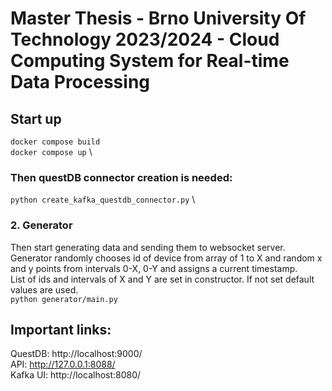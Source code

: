 # Master Thesis - Brno University Of Technology 2023/2024 - Cloud Computing System for Real-time Data Processing

## Start up
``docker compose build`` \
``docker compose up`` \

### Then questDB connector creation is needed:
``python create_kafka_questdb_connector.py`` \

### 2. Generator
Then start generating data and sending them to websocket server. \
Generator randomly chooses id of device from array of 1 to X and random x and y points from intervals 0-X, 0-Y and assigns a current timestamp. \
List of ids and intervals of X and Y are set in constructor. If not set default values are used. \
``python generator/main.py``

## Important links: 
QuestDB: http://localhost:9000/ \
API: http://127.0.0.1:8088/  \
Kafka UI: http://localhost:8080/


